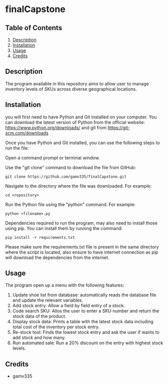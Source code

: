 # finalCapstone

## Table of Contents
1. [Description](https://github.com/gamv335/finalCapstone/blob/main/README.md#table-of-contents)
2. [Installation](https://github.com/gamv335/finalCapstone/blob/main/README.md#installation)
3. [Usage](https://github.com/gamv335/finalCapstone/blob/main/README.md#usage)
4. [Credits](https://github.com/gamv335/finalCapstone/blob/main/README.md#credits)

## Description
The program available in this repository aims to allow user to manage inventory levels of SKUs across diverse geographical locations. 

## Installation
you will first need to have Python and Git installed on your computer. You can download the latest version of Python from the official website: https://www.python.org/downloads/ and git from https://git-scm.com/downloads

Once you have Python and Git installed, you can use the following steps to run the file:

Open a command prompt or terminal window.

Use the "git clone" command to download the file from GitHub:

    git clone https://github.com/gamv335/finalCapstone.git

Navigate to the directory where the file was downloaded. For example:

    cd <repository>

Run the Python file using the "python" command. For example:

    python <filename>.py

Dependencies required to run the program, may also need to install those using pip. You can install them by running the command:

    pip install -r requirements.txt

Please make sure the requirements.txt file is present in the same directory where the script is located, also ensure to have internet connection as pip will download the dependencies from the internet.

## Usage
The program open up a menu with the following features:
1. Update shoe list from database: automatically reads the database file and update the relevant variables.
2. Add stock entry: Allow a field by field entry of a stock.
3. Code search SKU: Allos the user to enter a SKU number and return the stock data of the product. 
4. Display stock data: Prints a table with the latest stock data including total cost of the inventory per stock entry.
5. Re-stock tool: Finds the lowest stock entry and ask the user if wants to add stock and how many.
6. Run automated sale: Run a 20% discount on the entry with highest stock levels.

## Credits
* gamv335


